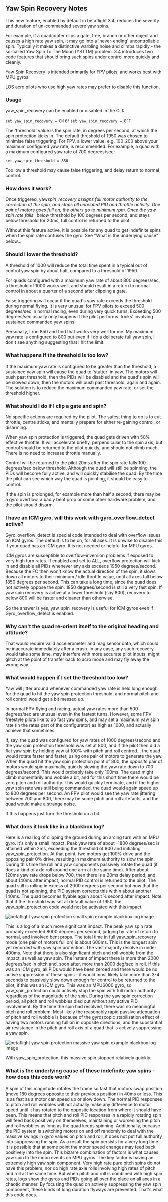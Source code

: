 ## Yaw Spin Recovery Notes

This new feature, enabled by default in betaflight 3.4, reduces the severity and duration of un-commanded severe yaw spins.

For example, if a quadcopter clips a gate, tree, branch or other object and causes a high rate yaw spin, it may go into a 'never-ending' uncontrollable spin. Typically it makes a distinctive warbling noise and climbs rapidly - the so-called Yaw Spin To The Moon (YSTTM) problem. 3.4 introduces two code features that should bring such spins under control more quickly and cleanly.

Yaw Spin Recovery is intended primarily for FPV pilots, and works best with MPU gyros.

LOS acro pilots who use high yaw rates may prefer to disable this function.

### Usage

yaw_spin_recovery can be enabled or disabled in the CLI:

`set yaw_spin_recovery = ON` or `set yaw_spin_recovery = OFF`

The 'threshold' value is the spin rate, in degrees per second, at which the spin protection kicks in. The default threshold of 1950 was chosen to minimise false triggering. For FPV, a lower value, e.g. 100-200 above your maximum configured yaw rate, is recommended. For example, a quad with a maximum configured yaw rate of 700 degrees/sec:

`set yaw_spin_threshold = 850`

Too low a threshold may cause false triggering, and delay return to normal control.

### How does it work?

Once triggered, yaw*spin_recovery assigns full motor authority to the correction of the spin, and stops all unrelated PID and throttle activity. One pair of motors goes full on, the others go to minimum rpm. Once the yaw spin rate falls \_below* threshold by 100 degrees per second, and stays below threshold for 20ms, full control is returned to the pilot.

Without this feature active, it is possible for any quad to get indefinite spins when the spin rate confuses the gyro. See "What is the underlying cause" below...

### Should I lower the threshold?

A threshold of 1000 will reduce the total time spent in a typical out of control yaw spin by about half, compared to a threshold of 1950.

For quads configured with a maximum yaw rate of about 800 degrees/sec, a threshold of 1000 works well, and should result in a return to normal control in about a quarter of a second after clipping a gate.

False triggering will occur if the quad's yaw rate exceeds the threshold during normal flying. It is very unusual for FPV pilots to exceed 500 degrees/sec in normal racing, even during very quick turns. Exceeding 500 degrees/sec usually only happens if the pilot performs 'tricks' involving sustained commanded yaw spins.

Personally, I run 850 and find that works very well for me. My maximum yaw rate is configured to 800 but even if I do a deliberate full yaw spin, I don't see anything suggesting that I hit the limit.

### What happens if the threshold is too low?

If the maximum yaw rate is configured to be greater than the threshold, a sustained yaw spin will cause the quad to 'stutter' in yaw. The motors will push past threshold, then the PIDs will be disabled and the quad's spin will be slowed down, then the motors will push past threshold, again and again. The solution is to reduce the maximum commanded yaw rate, or set the threshold higher.

### What should I do if I clip a gate and spin?

No specific actions are required by the pilot. The safest thing to do is to cut throttle, centre sticks, and mentally prepare for either re-gaining control, or disarming.

When yaw spin protection is triggered, the quad gets driven with 50% effective throttle. It will accelerate briefly, perpendicular to the spin axis, but control should be returned to the pilot quickly, and should not climb much. There is no need to increase throttle manually.

Control will be returned to the pilot 20ms after the spin rate falls 100 degrees/sec below threshold. Although the quad will still be spinning, the PIDs will become fully active, and will quickly stabilise the quad. By the time the pilot can see which way the quad is pointing, it should be easy to control.

If the spin is prolonged, for example more than half a second, there may be a gyro overflow, a badly bent prop or some other hardware problem, and the pilot should disarm.

### I have an ICM gyro, will this work with gyro_overflow_detect active?

Gyro_overflow_detect is special code intended to deal with overflow issues on ICM gyros. The default is to be on, for all axes. It is unwise to disable this if your quad has an ICM gyro. It is not needed or helpful for MPU gyros.

ICM gyros are susceptible to overflow-inversion problems if exposed to very high turn rates. If enabled and set to ALL, overflow protection will kick in and disable all PIDs whenever any axis exceeds 1950 degrees/second. Because the FC then won't know the actual direction of the spin, it slows down all motors to their minimum / idle throttle value, until all axes fall below 1850 degrees per second. This can take a long time, since the quad does not actively oppose the spin. 1850 degrees/second is still a very fast spin. If yaw spin recovery is active at a lower threshold (say 800), recovery to below 800 will be faster and cleaner than otherwise.

So the answer is yes, yaw_spin_recovery is useful for ICM gyros even if Gyro_overflow_detect is enabled.

### Why can't the quad re-orient itself to the original heading and attitude?

That would require valid accelerometer and mag sensor data, which could be inaccurate immediately after a crash. In any case, any such recovery would take some time, may interfere with more accurate pilot inputs, might glitch at the point of transfer back to acro mode and may fly away the wrong way.

### What would happen if I set the threshold too low?

Yaw will jitter around whenever commanded yaw rate is held long enough for the quad to hit the yaw spin protection threshold, and normal pitch and roll control would get a bit messed up.

In normal FPV flying and racing, actual yaw rates more than 500 degrees/sec are unusual even in the fastest turns. However, some FPV freestyle pilots like to do fast yaw spins, and may set a maximum yaw spin rate (in the rates part of the configurator) as high as 1000, and actually achieve that sometimes.

If, say, the quad was configured for yaw rates of 1000 degrees/second and the yaw spin protection threshold was set at 800, and if the pilot then did a flat yaw spin by holding yaw at 100% with pitch and roll centred... the quad would rotate faster and faster, using one pair of motors to generate the yaw. When the quad hit the yaw spin protection point of 800, the _opposite_ pair of motors would spin maximally, quickly slowing the yaw rate down to 700 degrees/second. This would probably take only 100ms. The quad might climb momentarily and wobble a bit, and for this short time there would be zero pitch and roll authority. This would quickly terminate, and if the higher yaw spin rate was still being commanded, the quad would again speed up to 800 degrees per second. An FPV pilot would see the yaw rate jittering between 700 and 800, there may be some pitch and roll artefacts, and the quad would make a strange noise.

If this happens just turn the threshold up a bit.

### What does it look like in a blackbox log?

Here is a real log of clipping the ground during an arcing turn with an MPU gyro. It's only a small impact. Peak yaw rate of about -1800 degrees/sec is attained within 2ms, exceeding the threshold of 800 and initiating yaw_spin_protection. At that point, two motors get 100% drive and the opposing pair 0% drive, resulting in maximum authority to slow the spin. During this time the roll and yaw components passively rotate the quad (it does a kind of axle roll around one arm at the same time). After about 120ms yaw rate drops below 700, then there is a 20ms delay period, and about 140ms after impact, normal PID control is returned to the pilot. The quad still is rolling in excess of 2000 degrees per second but now that the quad is not spinning, the PID system corrects this within about another 140ms. The quad becomes flyable again about ¼ second after impact. Note that if the threshold was set at default value of 1950, the yaw_spin_protection code would not be activated with this impact.

![betaflight yaw spin protection small spin example blackbox log image](https://user-images.githubusercontent.com/11737748/39326254-b72d6d02-49d7-11e8-95e2-62a01f78e6c6.jpg)

This is a log of a much more significant impact. The peak yaw spin rate probably exceeded 8000 degrees per second, judging by rate of return to normal, and involved bent props. The total time in full yaw_spin_recovery mode (one pair of motors full on) is about 600ms. This is the longest spin yet recorded with yaw spin protection. The vast majority resolve in under 400ms. Note that there is also significant pitch and roll wobble from the impact, as well as yaw spin. The instant of impact there is more than 2000 degrees/sec in pitch and, soon after, more than 2000 deg/sec in roll. If this was an ICM gyro, all PIDs would have been zeroed and there would be no active suppression of these spins - it would most likely take more than 3-4 seconds to passively slow down enough for control to be returned to the pilot, if this was an ICM gyro. This was an MPU6000 gyro, so yaw_spin_protection could actively stop the spin with full motor authority regardless of the magnitude of the spin. During the yaw spin correction period, all pitch and roll wobbles died out without any active PID involvement. By the time the spin had resolved, there was no meaningful pitch and roll problem. Most likely the reasonably rapid passive attenuation of pitch and roll wobble is because of the gyroscopic stabilisation effect of having two motors running full on in opposite directions, and the substantial air resistance in the pitch and roll axis of a quad that is actively suppressing a yaw spin.

![betaflight yaw spin protection massive yaw spin example blackbox log image](https://user-images.githubusercontent.com/11737748/39326261-be444840-49d7-11e8-887f-a1b86e988311.jpg)

With yaw_spin_protection, this massive spin stopped relatively quickly.

### What is the underlying cause of these indefinite yaw spins - how does this code work?

A spin of this magnitude rotates the frame so fast that motors swap position (move 180 degrees opposite to their previous position) in 40ms or less. This is as fast as a motor can speed up or slow down. The normal PID responses to pitch and roll wobbles will not actually make any difference to motor speed until it has rotated to the opposite location from where it should have been. This means that pitch and roll PID responses in a rapidly rotating spin will feed back positively on themselves, maintaining or worsening the pitch and roll wobbles as long as the quad keeps spinning. Additionally, because the PID system is switching motors on and off randomly to deal with the massive swings in gyro values on pitch and roll, it does not put full authority into suppressing the spin. As a result the spin persists for a very long time. It is possible that at some point the motor speed changes may feed back positively into the spin. This bizarre combination of factors is what causes yaw spin to the moon events on MPU gyros. The key factor is having an extremely high yaw spin component. Very high rate pure pitch spins do not have this problem, nor do high rate axle rolls involving high rates of pitch and roll at the same time. But when pitch and roll is combined with high spin rates, logs show the gyros and PIDs going all over the place on all axes in a chaotic manner. By focusing the quad on actively suppressing the yaw spin component, these kinds of long duration flyways are prevented. That's what this code does.
